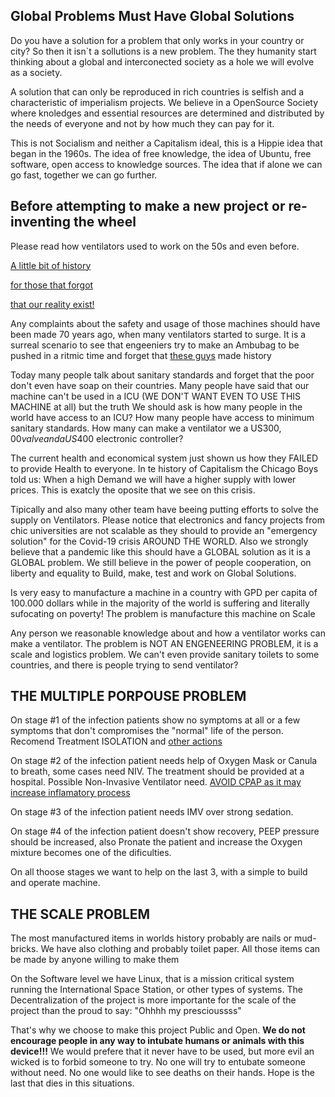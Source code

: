 ## Global Problems Must Have Global Solutions ##

Do you have a solution for a problem that only works in your country or city? So then it isn`t a sollutions is a new problem. The they humanity start thinking about a global and interconected society as a hole we will evolve as a society. 

A solution that can only be reproduced in rich countries is selfish and a characteristic of imperialism projects. We believe in a OpenSource Society where knoledges and essential resources are determined and distributed by the needs of everyone and not by how much they can pay for it.

This is not Socialism and neither a Capitalism ideal, this is a Hippie idea that began in the 1960s. The idea of free knowledge, the idea of Ubuntu, free software, open access to knowledge sources. The idea that if alone we can go fast, together we can go further. 

## Before attempting to make a new project or re-inventing the wheel ##
Please read how ventilators used to work on the 50s and even before.
 
[A little bit of history](https://en.wikipedia.org/wiki/Ventilator) 

[for those that forgot](https://www.ncbi.nlm.nih.gov/pmc/articles/PMC6489151/) 

[that our reality exist!](https://scholar.google.com.br/scholar?q=challenges+of+icu+in+poor+public+health&hl=pt-BR&as_sdt=0&as_vis=1&oi=scholart)


Any complaints about the safety and usage of those machines should have been made 70 years ago, when many ventilators started to surge. It is a surreal scenario to see that engeeniers try to make an 
Ambubag to be pushed in a ritmic time and forget that [these guys](http://rc.rcjournal.com/content/56/8/1170) made history

Today many people talk about sanitary standards and forget that the poor don't even have soap on their countries.
Many people have said that our machine can't be used in a ICU (WE DON'T WANT EVEN TO USE THIS MACHINE at all) but the truth We should ask is how many people in the world have access to an ICU? How many people have access to minimum sanitary standards. How many can make a ventilator we a US$300,00 valve and a US$400 electronic controller?

The current health and economical system just shown us how they FAILED to provide Health to everyone. In te history of Capitalism the Chicago Boys told us: When a high Demand we will have a higher supply with lower prices. This is exatcly the oposite that we see on this crisis. 

Tipically and also many other team have beeing putting efforts to solve the supply on Ventilators. Please notice that electronics and fancy projects from chic universities are not scalable as they should to provide an "emergency solution" for the Covid-19 crisis AROUND THE WORLD. Also we strongly believe that a pandemic like this should have a GLOBAL solution as it is a GLOBAL problem. We still believe in the power of people cooperation, on liberty and equality to Build, make, test and work on Global Solutions. 

Is very easy to manufacture a machine in a country with GPD per capita of 100.000 dollars while in the majority of the world is suffering and literally sufocating on poverty! The problem is manufacture this machine on Scale

Any person we reasonable knowledge about and how a ventilator works can make a ventilator. The problem is NOT AN ENGENEERING PROBLEM, it is a scale and logistics problem. We can't even provide sanitary toilets to some countries, and there is people trying to send ventilator?

 
## THE MULTIPLE PORPOUSE PROBLEM ##

On stage #1 of the infection patients show no symptoms at all or a few symptoms that don't compromises the "normal" life of the person. Recomend Treatment ISOLATION and [other actions](https://www.who.int/news-room/q-a-detail/q-a-coronaviruses#:~:text=protect)

On stage #2 of the infection patient needs help of Oxygen Mask or Canula to breath, some cases need NIV. The treatment should be provided at a hospital. Possible Non-Invasive Ventilator need. [AVOID CPAP as it may increase inflamatory process](https://github.com/popsolutions/openventilator/blob/master/00_Documentation/Research/Medical_reports/Covid-19%20ICU%20EXPERT%20OPINION%20from%20notes%20from%20Prof.%20L.%20Gattinoni%20-%20Milan%20%E2%80%93%20Italy.pdf)

On stage #3 of the infection patient needs IMV over strong sedation.

On stage #4 of the infection patient doesn't show recovery, PEEP pressure should be increased, also Pronate the patient and increase the Oxygen mixture becomes one of the dificulties.

On all thoose stages we want to help on the last 3, with a simple to build and operate machine.

## THE SCALE PROBLEM ##
The most manufactured items in worlds history probably are nails or mud-bricks. We have also clothing and probably toilet paper. All those items can be made by anyone willing to make them

On the Software level we have Linux, that is a mission critical system running the International Space Station, or other types of systems. The Decentralization of the project is more importante for the scale of the project than the proud to say: "Ohhhh my prescioussss"

That's why we choose to make this project Public and Open. __We do not encourage people in any way to intubate humans or animals with this device!!!__ We would prefere that it never have to be used, but more evil an wicked is to forbid someone to try. No one will try to entubate someone without need. No one would like to see deaths on their hands. Hope is the last that dies in this situations.



